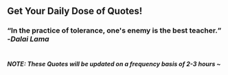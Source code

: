 ## Get Your Daily Dose of Quotes!
### <q>In the practice of tolerance, one's enemy is the best teacher.</q> -<em>Dalai Lama</em> <br><br>
##### NOTE: These Quotes will be updated on a frequency basis of 2-3 hours ~
